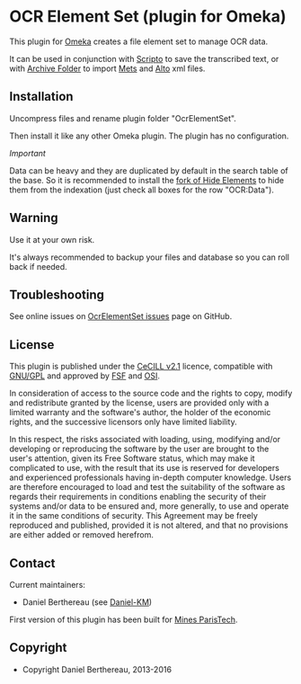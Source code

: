 OCR Element Set (plugin for Omeka)
==================================


This plugin for [Omeka] creates a file element set to manage OCR data.

It can be used in conjunction with [Scripto] to save the transcribed text, or
with [Archive Folder] to import [Mets] and [Alto] xml files.


Installation
------------

Uncompress files and rename plugin folder "OcrElementSet".

Then install it like any other Omeka plugin. The plugin has no configuration.

*Important*

Data can be heavy and they are duplicated by default in the search table of the
base. So it is recommended to install the [fork of Hide Elements] to hide them
from the indexation (just check all boxes for the row "OCR:Data").


Warning
-------

Use it at your own risk.

It's always recommended to backup your files and database so you can roll back
if needed.


Troubleshooting
---------------

See online issues on [OcrElementSet issues] page on GitHub.


License
-------

This plugin is published under the [CeCILL v2.1] licence, compatible with
[GNU/GPL] and approved by [FSF] and [OSI].

In consideration of access to the source code and the rights to copy, modify and
redistribute granted by the license, users are provided only with a limited
warranty and the software's author, the holder of the economic rights, and the
successive licensors only have limited liability.

In this respect, the risks associated with loading, using, modifying and/or
developing or reproducing the software by the user are brought to the user's
attention, given its Free Software status, which may make it complicated to use,
with the result that its use is reserved for developers and experienced
professionals having in-depth computer knowledge. Users are therefore encouraged
to load and test the suitability of the software as regards their requirements
in conditions enabling the security of their systems and/or data to be ensured
and, more generally, to use and operate it in the same conditions of security.
This Agreement may be freely reproduced and published, provided it is not
altered, and that no provisions are either added or removed herefrom.


Contact
-------

Current maintainers:

* Daniel Berthereau (see [Daniel-KM])

First version of this plugin has been built for [Mines ParisTech].


Copyright
---------

* Copyright Daniel Berthereau, 2013-2016


[Omeka]: https://omeka.org
[Scripto]: https://github.com/Omeka/plugin-Scripto
[Archive Folder]: https://github.com/Daniel-KM/ArchiveFolder
[Mets]: https://www.loc.gov/standards/mets
[Alto]: https://www.loc.gov/standards/alto
[fork of Hide Elements]: https://github.com/Daniel-KM/HideElements
[OcrElementSet issues]: https://github.com/Daniel-KM/OcrElementSet/issues
[CeCILL v2.1]: https://www.cecill.info/licences/Licence_CeCILL_V2.1-en.html
[GNU/GPL]: https://www.gnu.org/licenses/gpl-3.0.html "GNU/GPL v3"
[FSF]: https://www.fsf.org
[OSI]: http://opensource.org
[Daniel-KM]: https://github.com/Daniel-KM "Daniel Berthereau"
[Mines ParisTech]: http://bib.mines-paristech.fr
